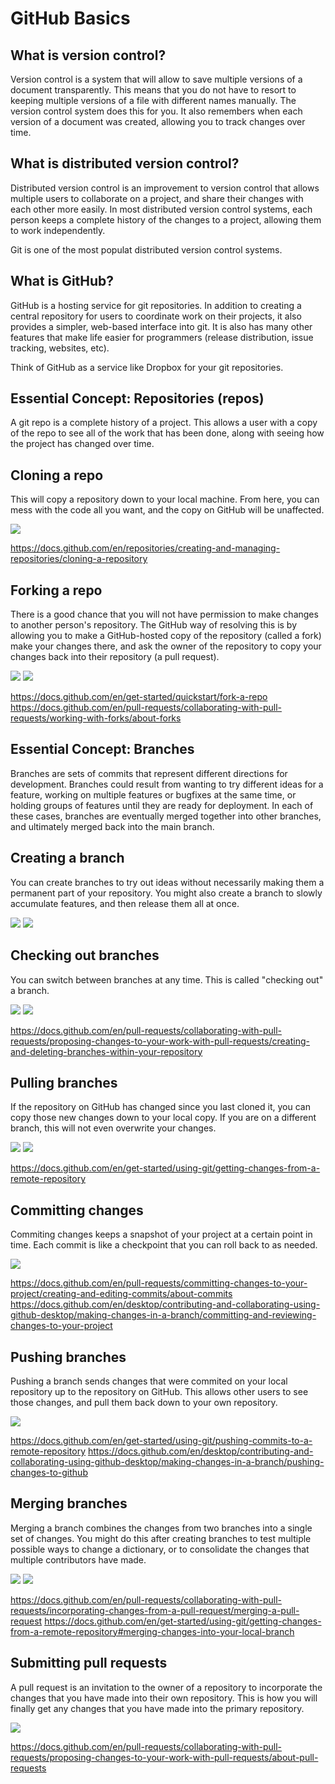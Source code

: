 # GitHub Basics

## What is version control?

Version control is a system that will allow to save multiple versions of a document transparently. This means that you do not have to resort to keeping multiple versions of a file with different names manually. The version control system does this for you. It also remembers when each version of a document was created, allowing you to track changes over time.

## What is distributed version control?

Distributed version control is an improvement to version control that allows multiple users to collaborate on a project, and share their changes with each other more easily. In most distributed version control systems, each person keeps a complete history of the changes to a project, allowing them to work independently.

Git is one of the most populat distributed version control systems.

## What is GitHub?

GitHub is a hosting service for git repositories. In addition to creating a central repository for users to coordinate work on their projects, it also provides a simpler, web-based interface into git. It is also has many other features that make life easier for programmers (release distribution, issue tracking, websites, etc). 

Think of GitHub as a service like Dropbox for your git repositories.

## Essential Concept: Repositories (repos)

A git repo is a complete history of a project. This allows a user with a copy of the repo to see all of the work that has been done, along with seeing how the project has changed over time.

## Cloning a repo

This will copy a repository down to your local machine. From here, you can mess with the code all you want, and the copy on GitHub will be unaffected.

![](images/clone1.png)

https://docs.github.com/en/repositories/creating-and-managing-repositories/cloning-a-repository

## Forking a repo

There is a good chance that you will not have permission to make changes to another person's repository. The GitHub way of resolving this is by allowing you to make a GitHub-hosted copy of the repository (called a fork) make your changes there, and ask the owner of the repository to copy your changes back into their repository (a pull request).

![](images/fork1.png)
![](images/fork2.png)

https://docs.github.com/en/get-started/quickstart/fork-a-repo
https://docs.github.com/en/pull-requests/collaborating-with-pull-requests/working-with-forks/about-forks    

## Essential Concept: Branches

Branches are sets of commits that represent different directions for development. Branches could result from wanting to try different ideas for a feature, working on multiple features or bugfixes at the same time, or holding groups of features until they are ready for deployment. In each of these cases, branches are eventually merged together into other branches, and ultimately merged back into the main branch.

## Creating a branch

You can create branches to try out ideas without necessarily making them a permanent part of your repository. You might also create a branch to slowly accumulate features, and then release them all at once.

![](images/create1.png)
![](images/create2.png)

## Checking out branches

You can switch between branches at any time. This is called "checking out" a branch.

![](images/checkout.png)
![](images/checkout2.png)


https://docs.github.com/en/pull-requests/collaborating-with-pull-requests/proposing-changes-to-your-work-with-pull-requests/creating-and-deleting-branches-within-your-repository

## Pulling branches

If the repository on GitHub has changed since you last cloned it, you can copy those new changes down to your local copy. If you are on a different branch, this will not even overwrite your changes.

![](images/pull1.png)
![](images/pull2.png)

https://docs.github.com/en/get-started/using-git/getting-changes-from-a-remote-repository


## Committing changes

Commiting changes keeps a snapshot of your project at a certain point in time. Each commit is like a checkpoint that you can roll back to as needed.

![](images/commit.png)

https://docs.github.com/en/pull-requests/committing-changes-to-your-project/creating-and-editing-commits/about-commits
https://docs.github.com/en/desktop/contributing-and-collaborating-using-github-desktop/making-changes-in-a-branch/committing-and-reviewing-changes-to-your-project



## Pushing branches

Pushing a branch sends changes that were commited on your local repository up to the repository on GitHub. This allows other users to see those changes, and pull them back down to your own repository.

![](images/s/push.png)

https://docs.github.com/en/get-started/using-git/pushing-commits-to-a-remote-repository
https://docs.github.com/en/desktop/contributing-and-collaborating-using-github-desktop/making-changes-in-a-branch/pushing-changes-to-github

## Merging branches

Merging a branch combines the changes from two branches into a single set of changes. You might do this after creating branches to test multiple possible ways to change a dictionary, or to consolidate the changes that multiple contributors have made.

![](images/merge1.png)
![](images/merge2.png)

https://docs.github.com/en/pull-requests/collaborating-with-pull-requests/incorporating-changes-from-a-pull-request/merging-a-pull-request
https://docs.github.com/en/get-started/using-git/getting-changes-from-a-remote-repository#merging-changes-into-your-local-branch

## Submitting pull requests

A pull request is an invitation to the owner of a repository to incorporate the changes that you have made into their own repository. This is how you will finally get any changes that you have made into the primary repository.

![](images/pullrequest.png)


https://docs.github.com/en/pull-requests/collaborating-with-pull-requests/proposing-changes-to-your-work-with-pull-requests/about-pull-requests